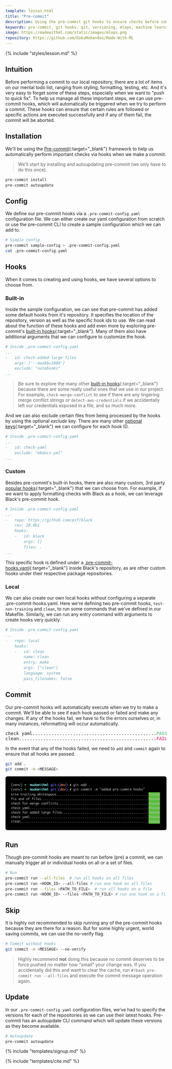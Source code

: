 ```yaml
---
template: lesson.html
title: "Pre-commit"
description: Using the pre-commit git hooks to ensure checks before committing.
keywords: pre-commit, git hooks, git, versioning, mlops, machine learning
image: https://madewithml.com/static/images/mlops.png
repository: https://github.com/GokuMohandas/Made-With-ML
---
```


{% include "styles/lesson.md" %}

## Intuition

Before performing a commit to our local repository, there are a lot of items on our mental todo list, ranging from styling, formatting, testing, etc. And it's very easy to forget some of these steps, especially when we want to "push to quick fix". To help us manage all these important steps, we can use pre-commit hooks, which will automatically be triggered when we try to perform a commit. These hooks can ensure that certain rules are followed or specific actions are executed successfully and if any of them fail, the commit will be aborted.

## Installation

We'll be using the [Pre-commit](https://pre-commit.com/){:target="_blank"} framework to help us automatically perform important checks via hooks when we make a commit.

> We'll start by installing and autoupdating pre-commit (we only have to do this once).
```bash
pre-commit install
pre-commit autoupdate
```

## Config

We define our pre-commit hooks via a `.pre-commit-config.yaml` configuration file. We can either create our yaml configuration from scratch or use the pre-commit CLI to create a sample configuration which we can add to.

```bash
# Simple config
pre-commit sample-config > .pre-commit-config.yaml
cat .pre-commit-config.yaml
```

## Hooks

When it comes to creating and using hooks, we have several options to choose from.

### Built-in

Inside the sample configuration, we can see that pre-commit has added some default hooks from it's repository. It specifies the location of the repository, version as well as the specific hook ids to use. We can read about the function of these hooks and add even more by exploring pre-commit's [built-in hooks](https://github.com/pre-commit/pre-commit-hooks){:target="_blank"}. Many of them also have additional arguments that we can configure to customize the hook.

```yaml linenums="1"
# Inside .pre-commit-config.yaml
...
-   id: check-added-large-files
    args: ['--maxkb=1000']
    exclude: "notebooks"
...
```

> Be sure to explore the many other [built-in hooks](https://github.com/pre-commit/pre-commit-hooks){:target="_blank"} because there are some really useful ones that we use in our project. For example, `check-merge-conflict` to see if there are any lingering merge conflict strings or `detect-aws-credentials` if we accidentally left our credentials exposed in a file, and so much more.

And we can also exclude certain files from being processed by the hooks by using the optional *exclude* key. There are many other [optional keys](https://pre-commit.com/#pre-commit-configyaml---hooks){:target="_blank"} we can configure for each hook ID.

```yaml linenums="1"
# Inside .pre-commit-config.yaml
...
-   id: check-yaml
    exclude: "mkdocs.yml"
...
```

### Custom

Besides pre-commit's built-in hooks, there are also many custom, 3rd party [popular hooks](https://pre-commit.com/hooks.html){:target="_blank"} that we can choose from. For example, if we want to apply formatting checks with Black as a hook, we can leverage Black's pre-commit hook.

```yaml linenums="1"
# Inside .pre-commit-config.yaml
...
-   repo: https://github.com/psf/black
    rev: 20.8b1
    hooks:
    -   id: black
        args: []
        files: .
...
```

This specific hook is defined under a [.pre-commit-hooks.yaml](https://github.com/psf/black/blob/master/.pre-commit-hooks.yaml){:target="_blank"} inside Black's repository, as are other custom hooks under their respective package repositories.

### Local

We can also create our own local hooks without configuring a separate .pre-commit-hooks.yaml. Here we're defining two pre-commit hooks, `test-non-training` and `clean`, to run some commands that we've defined in our Makefile. Similarly, we can run any entry command with arguments to create hooks very quickly.

```yaml linenums="1"
# Inside .pre-commit-config.yaml
...
-   repo: local
    hooks:
    -   id: clean
        name: clean
        entry: make
        args: ["clean"]
        language: system
        pass_filenames: false
```

## Commit

Our pre-commit hooks will automatically execute when we try to make a commit. We'll be able to see if each hook passed or failed and make any changes. If any of the hooks fail, we have to fix the errors ourselves or, in many instances, reformatting will occur automatically.

<pre class="output">
check yaml..............................................<span style="color: #39BC70;">PASSED</span>
clean...................................................<span style="color: #F50071;">FAILED</span>
</pre>

In the event that any of the hooks failed, we need to `add` and `commit` again to ensure that all hooks are passed.

```bash
git add .
git commit -m <MESSAGE>
```

<div class="ai-center-all">
    <img width="650" src="/static/images/mlops/pre_commit/commit.png" style="border-radius: 7px;" alt="precommit">
</div>

## Run

Though pre-commit hooks are meant to run before (pre) a commit, we can manually trigger all or individual hooks on all or a set of files.

```bash
# Run
pre-commit run --all-files  # run all hooks on all files
pre-commit run <HOOK_ID> --all-files # run one hook on all files
pre-commit run --files <PATH_TO_FILE>  # run all hooks on a file
pre-commit run <HOOK_ID> --files <PATH_TO_FILE> # run one hook on a file
```

## Skip

It is highly not recommended to skip running any of the pre-commit hooks because they are there for a reason. But for some highly urgent, world saving commits, we can use the no-verify flag.

```bash
# Commit without hooks
git commit -m <MESSAGE> --no-verify
```

> Highly recommend **not** doing this because no commit deserves to be force pushed no matter how "small" your change was. If you accidentally did this and want to clear the cache, run `#!bash pre-commit run --all-files` and execute the commit message operation again.

## Update

In our `.pre-commit-config.yaml` configuration files, we've had to specify the versions for each of the repositories so we can use their latest hooks. Pre-commit has an autoupdate CLI command which will update these versions as they become available.

```bash
# Autoupdate
pre-commit autoupdate
```

<!-- Course signup -->
{% include "templates/signup.md" %}

<!-- Citation -->
{% include "templates/cite.md" %}